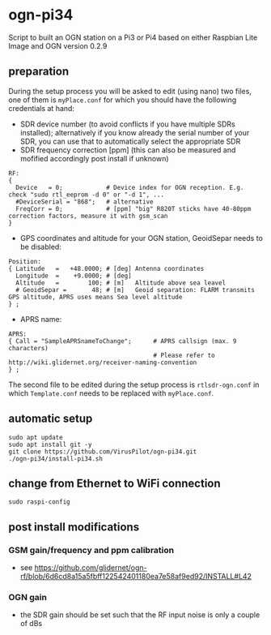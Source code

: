 # ogn-pi34
Script to built an OGN station on a Pi3 or Pi4 based on either Raspbian Lite Image and OGN version 0.2.9

## preparation
During the setup process you will be asked to edit (using nano) two files, one of them is `myPlace.conf` for which you should have the following credentials at hand:
- SDR device number (to avoid conflicts if you have multiple SDRs installed); alternatively if you know already the serial number of your SDR, you can use that to automatically select the appropriate SDR
- SDR frequency correction [ppm] (this can also be measured and mofified accordingly post install if unknown)
```
RF:
{
  Device   = 0;            # Device index for OGN reception. E.g. check "sudo rtl_eeprom -d 0" or "-d 1", ...
  #DeviceSerial = "868";   # alternative
  FreqCorr = 0;            # [ppm] "big" R820T sticks have 40-80ppm correction factors, measure it with gsm_scan
}
```
- GPS coordinates and altitude for your OGN station, GeoidSepar needs to be disabled:
```
Position:
{ Latitude   =   +48.0000; # [deg] Antenna coordinates
  Longitude  =    +9.0000; # [deg]
  Altitude   =        100; # [m]   Altitude above sea leavel
  # GeoidSepar =       48; # [m]   Geoid separation: FLARM transmits GPS altitude, APRS uses means Sea level altitude
} ;
```
- APRS name:
```
APRS:
{ Call = "SampleAPRSnameToChange";      # APRS callsign (max. 9 characters)
                                        # Please refer to http://wiki.glidernet.org/receiver-naming-convention
} ;
```

The second file to be edited during the setup process is `rtlsdr-ogn.conf` in which `Template.conf` needs to be replaced with `myPlace.conf`.

## automatic setup
```
sudo apt update
sudo apt install git -y
git clone https://github.com/VirusPilot/ogn-pi34.git
./ogn-pi34/install-pi34.sh
```
## change from Ethernet to WiFi connection
```
sudo raspi-config
```
## post install modifications
### GSM gain/frequency and ppm calibration
- see https://github.com/glidernet/ogn-rf/blob/6d6cd8a15a5fbff122542401180ea7e58af9ed92/INSTALL#L42
### OGN gain
- the SDR gain should be set such that the RF input noise is only a couple of dBs
